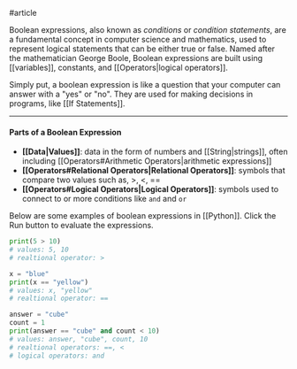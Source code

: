 #article 

Boolean expressions, also known as *conditions* or *condition statements*, are a fundamental concept in computer science and mathematics, used to represent logical statements that can be either true or false. Named after the mathematician George Boole, Boolean expressions are built using [[variables]], constants, and [[Operators|logical operators]].

Simply put, a boolean expression is like a question that your computer can answer with a "yes" or "no". They are used for making decisions in programs, like [[If Statements]].

---
#### Parts of a Boolean Expression

* **[[Data|Values]]**: data in the form of numbers and [[String|strings]], often including [[Operators#Arithmetic Operators|arithmetic expressions]] 
* **[[Operators#Relational Operators|Relational Operators]]**: symbols that compare two values such as, >, <, ==
* **[[Operators#Logical Operators|Logical Operators]]**: symbols used to connect to or more conditions like `and` and `or`

Below are some examples of boolean expressions in [[Python]]. Click the Run button to evaluate the expressions.

```python
print(5 > 10)
# values: 5, 10
# realtional operator: >
```

```python
x = "blue"
print(x == "yellow")
# values: x, "yellow"
# realtional operator: ==
```

```python
answer = "cube"
count = 1
print(answer == "cube" and count < 10)
# values: answer, "cube", count, 10
# realtional operators: ==, <
# logical operators: and
```